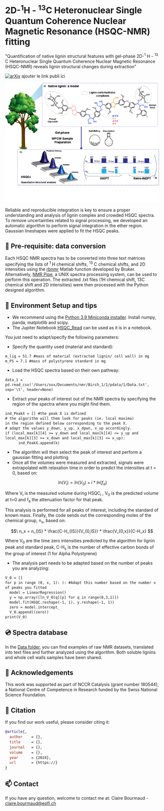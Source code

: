 # 2D-<sup>1</sup>H - <sup>13</sup>C Heteronuclear Single Quantum Coherence Nuclear Magnetic Resonance (HSQC-NMR) fitting 

"Quantification of native lignin structural features with gel-phase 2D-<sup>1</sup> H - <sup>13</sup> C Heteronuclear Single Quantum Coherence Nuclear Magnetic Resonance (HSQC-NMR) reveals lignin structural changes during extraction"

[![arXiv](https://img.shields.io/badge/arXiv-2312.13136-b31b1b.svg)](https://arxiv.org/abs/2312.13136) 
ajouter le link publi ici

![Fig 1](./Fig_1.png)

Reliable and reproducible integration is key to ensure a proper understanding and analysis of lignin complex and crowded HSQC spectra. To remove uncertainties related to signal processing, we developed an automatic algorithm to perform signal integration in the ether region. Gaussian lineshapes were applied to fit the HSQC peaks. 

## 📌 Pre-requisite: data conversion
Each HSQC NMR spectra has to be converted into three text matrices specifying the lists of <sup>1</sup> H chemical shifts, <sup>13</sup> C chemical shifts, and 2D intensities using the [rbnmr](https://www.ibbr.umd.edu/nmrpipe/install.html)  Matlab function developed by Bruker. 
Alternatively, [NMR Pipe](https://www.ibbr.umd.edu/nmrpipe/install.html), a UNIX spectra processing system, can be used to perform this operation. 
The extracted .txt files (1H chemical shift, 13C chemical shift and 2D intensities) were then processed with the Python designed algorithm. 

## 🚀 Environment Setup and tips
- We recommend using the [Python 3.9 Miniconda installer](https://docs.conda.io/en/latest/miniconda.html#linux-installers). Install numpy, panda, matplotlib and scipy.
- The Jupiter Notebook [HSQC_Read](https://github.com/cbourmaud/HSCQC0/blob/main/HSQC_Read_Max_ROI_ImprFit.ipynb) can be used as it is in a notebook.

You just need to adapt/specify the following parameters: 
- Specify the quantity used (material and standard): 
```
m_lig = 51.7 #mass of material (extracted lignin/ cell wall) in mg
m_PS = 7.1 #mass of polystyrene standard in mg
```
- Load the HSQC spectra based on their own pathway: 
```
data_1 = pd.read_csv('/Users/xxx/Documents/nmr/Birch_1/1/pdata/1/Data.txt', sep='\t', header=None)
```
- Extract your peaks of interest out of the NMR spectra by specifying the region of the spectra where you might find them.
```
ind_PeakX = [] #the peak X is defined
# the algorithm will them look for peaks (ie. local maxima)
in the region defined below corresponding to the peak X.
# adapt the values y_down, y_up, x_dpwn, x_up accordingly.
if (local_max[k][4] >= y_down and local_max[k][4] <= y_up and local_max[k][3] >= x_down and local_max[k][3] <= x_up):
      ind_PeakX.append(k)
```
- The algorithm will then select the peak of interest and perform a gaussian fitting and plotting
- Once all the volumes were measured and extracted, signals were extrapolated with relaxation time in order to predict the intensities at t = 0, based on:

$$\ ln⁡(V_i) =ln⁡(V_0)+ i*ln⁡(f_a)  $$

Where V<sub>i</sub> is the measured volume during HSQC<sub>i</sub> , V<sub>0</sub>  is the predicted volume at t=0 and f<sub>a</sub>  the attenuation factor for that peak. 

This analysis is performed for all peaks of interest, including the standard of known mass. 
Finally, the code sends out the corresponding moles of the chemical group, n<sub>x</sub>, based on:

$$\ n_x = n_{IS}  *  \frac{C-H_{IS}}{V_{0,IS}}  * \frac{V_{0,x}}{C-H_x} $$

Where V<sub>0</sub> are the time zero intensities predicted by the algorithm for lignin peak and standard peak, C-H<sub>s</sub> is the number of effective carbon bonds of the group of interest (1 for Alpha Polystyrene)

- The analysis part needs to be adapted based on the number of peaks you are analyzing: 
```
V_0 = []
for p in range (0, x, 1): ): #Adapt this number based on the number x of peaks you fitted
  model = LinearRegression()
  y = np.array([ln_V_0[q][p] for q in range(0,3,1)])
  model.fit(HSQC.reshape(-1, 1), y.reshape(-1, 1))
  zero = model.intercept_
  V_0.append((zero))
print(V_0)
```

  
## 💿 Spectra database
In the [Data folder](https://github.com/cbourmaud/HSCQC0/tree/main/DataBase%20GitHub),  you can find examples of raw NMR datasets, translated into text files and further analyzed using the algorithm.
Both soluble lignins and whole cell walls samples have been shared.

## 🌈 Acknowledgements
This work was supported as part of NCCR Catalysis (grant number 180544), a National Centre of Competence in Research funded by the Swiss National Science Foundation.

## 📝 Citation
If you find our work useful, please consider citing it:
```bibtex
@article{,
  author    = {},
  title     = {},
  journal   = {},
  volume    = {},
  year      = {2024},
  url       = {https://}
}
```

## 📫 Contact
If you have any question, welcome to contact me at:
Claire Bourmaud - claire.bourmaud@epfl.ch
